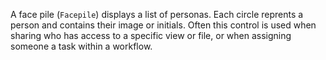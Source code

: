 A face pile (`Facepile`) displays a list of personas. Each circle reprents a person and contains their image or initials. Often this control is used when sharing who has access to a specific view or file, or when assigning someone a task within a workflow. 
